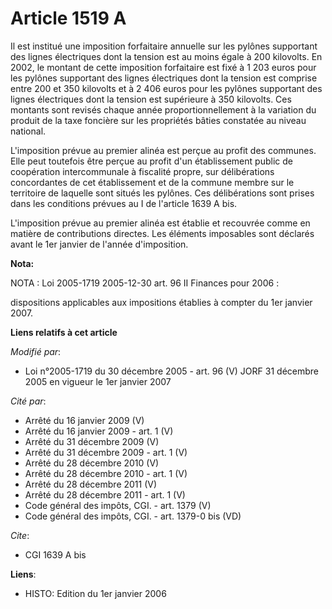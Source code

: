 # Article 1519 A

Il est institué une imposition forfaitaire annuelle sur les pylônes supportant des lignes électriques dont la tension est au
moins égale à 200 kilovolts. En 2002, le montant de cette imposition forfaitaire est fixé à 1 203 euros pour les pylônes
supportant des lignes électriques dont la tension est comprise entre 200 et 350 kilovolts et à 2 406 euros pour les pylônes
supportant des lignes électriques dont la tension est supérieure à 350 kilovolts. Ces montants sont revisés chaque année
proportionnellement à la variation du produit de la taxe foncière sur les propriétés bâties constatée au niveau national.

L'imposition prévue au premier alinéa est perçue au profit des communes. Elle peut toutefois être perçue au profit d'un
établissement public de coopération intercommunale à fiscalité propre, sur délibérations concordantes de cet établissement et
de la commune membre sur le territoire de laquelle sont situés les pylônes. Ces délibérations sont prises dans les conditions
prévues au I de l'article 1639 A bis.

L'imposition prévue au premier alinéa est établie et recouvrée comme en matière de contributions directes. Les éléments
imposables sont déclarés avant le 1er janvier de l'année d'imposition.

**Nota:**

NOTA : Loi 2005-1719 2005-12-30 art. 96 II Finances pour 2006 :

dispositions applicables aux impositions établies à compter du 1er janvier 2007.

**Liens relatifs à cet article**

_Modifié par_:

  - Loi n°2005-1719 du 30 décembre 2005 - art. 96 (V) JORF 31 décembre 2005 en vigueur le 1er janvier 2007

_Cité par_:

  - Arrêté du 16 janvier 2009 (V)
  - Arrêté du 16 janvier 2009 - art. 1 (V)
  - Arrêté du 31 décembre 2009 (V)
  - Arrêté du 31 décembre 2009 - art. 1 (V)
  - Arrêté du 28 décembre 2010 (V)
  - Arrêté du 28 décembre 2010 - art. 1 (V)
  - Arrêté du 28 décembre 2011 (V)
  - Arrêté du 28 décembre 2011 - art. 1 (V)
  - Code général des impôts, CGI. - art. 1379 (V)
  - Code général des impôts, CGI. - art. 1379-0 bis (VD)

_Cite_:

  - CGI 1639 A bis

**Liens**:

  - HISTO: Edition du 1er janvier 2006
